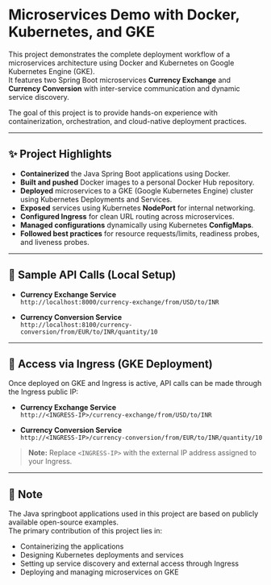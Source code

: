 # Microservices Demo with Docker, Kubernetes, and GKE

This project demonstrates the complete deployment workflow of a microservices architecture using Docker and Kubernetes on Google Kubernetes Engine (GKE).  
It features two Spring Boot microservices **Currency Exchange** and **Currency Conversion** with inter-service communication and dynamic service discovery.

The goal of this project is to provide hands-on experience with containerization, orchestration, and cloud-native deployment practices.

---

## ✨ Project Highlights

- **Containerized** the Java Spring Boot applications using Docker.
- **Built and pushed** Docker images to a personal Docker Hub repository.
- **Deployed** microservices to a GKE (Google Kubernetes Engine) cluster using Kubernetes Deployments and Services.
- **Exposed** services using Kubernetes **NodePort** for internal networking.
- **Configured Ingress** for clean URL routing across microservices.
- **Managed configurations** dynamically using Kubernetes **ConfigMaps**.
- **Followed best practices** for resource requests/limits, readiness probes, and liveness probes.

---

## 🔗 Sample API Calls (Local Setup)

- **Currency Exchange Service**  
  `http://localhost:8000/currency-exchange/from/USD/to/INR`

- **Currency Conversion Service**  
  `http://localhost:8100/currency-conversion/from/EUR/to/INR/quantity/10`

---

## 📡 Access via Ingress (GKE Deployment)

Once deployed on GKE and Ingress is active, API calls can be made through the Ingress public IP:

- **Currency Exchange Service**  
  `http://<INGRESS-IP>/currency-exchange/from/USD/to/INR`

- **Currency Conversion Service**  
  `http://<INGRESS-IP>/currency-conversion/from/EUR/to/INR/quantity/10`

> **Note:** Replace `<INGRESS-IP>` with the external IP address assigned to your Ingress.

---

## 📄 Note

The Java springboot applications used in this project are based on publicly available open-source examples.  
The primary contribution of this project lies in:
- Containerizing the applications
- Designing Kubernetes deployments and services
- Setting up service discovery and external access through Ingress
- Deploying and managing microservices on GKE
